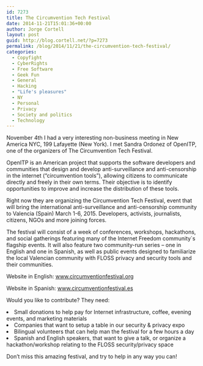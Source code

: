 ```yaml
---
id: 7273
title: The Circumvention Tech Festival
date: 2014-11-21T15:01:36+00:00
author: Jorge Cortell
layout: post
guid: http://blog.cortell.net/?p=7273
permalink: /blog/2014/11/21/the-circumvention-tech-festival/
categories:
  - Copyfight
  - CyberRights
  - Free Software
  - Geek Fun
  - General
  - Hacking
  - "Life's pleasures"
  - NY
  - Personal
  - Privacy
  - Society and politics
  - Technology
---
```

<p class="p1">
  November 4th I had a very interesting non-business meeting in New America NYC, 199 Lafayette (New York). I met Sandra Ordonez of OpenITP, one of the organizers of The Circumvention Tech Festival.
</p>

<p class="p1">
  OpenITP is an American project that supports the software developers and communities that design and develop anti-surveillance and anti-censorship in the internet (“circumvention tools”), allowing citizens to communicate directly and freely in their own terms. Their objective is to identify opportunities to improve and increase the distribution of these tools.
</p>

<p class="p1">
  Right now they are organizing the Circumvention Tech Festival, event that will bring the international anti-surveillance and anti-censorship community to Valencia (Spain) March 1-6, 2015. Developers, activists, journalists, citizens, NGOs and more joining forces.
</p>

<p class="p1">
  The festival will consist of a week of conferences, workshops, hackathons, and social gatherings featuring many of the Internet Freedom community`s flagship events. It will also feature two community-run series – one in English and one in Spanish, as well as public events designed to familiarize the local Valencian community with FLOSS privacy and security tools and their communities.
</p>

<p class="p1">
  Website in English: <a title="www.circumventionfestival.org" href="http://www.circumventionfestival.org" target="_blank">www.circumventionfestival.org</a>
</p>

<p class="p1">
  Website in Spanish: <a title="www.circumventionfestival.es" href="http://www.circumventionfestival.es" target="_blank">www.circumventionfestival.es</a>
</p>

<p class="p1">
  Would you like to contribute? They need:
</p>

<li class="p1">
  Small donations to help pay for Internet infrastructure, coffee, evening events, and marketing materials
</li>
<li class="p1">
  Companies that want to setup a table in our security & privacy expo
</li>
<li class="p1">
  Bilingual volunteers that can help man the festival for a few hours a day
</li>
<li class="p1">
  Spanish and English speakers, that want to give a talk, or organize a hackathon/workshop relating to the FLOSS security/privacy space
</li>

<p class="p1">
  Don’t miss this amazing festival, and try to help in any way you can!
</p>